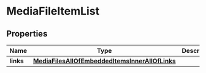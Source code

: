 

# MediaFileItemList


## Properties

| Name | Type | Description | Notes |
|------------ | ------------- | ------------- | -------------|
|**links** | [**MediaFilesAllOfEmbeddedItemsInnerAllOfLinks**](MediaFilesAllOfEmbeddedItemsInnerAllOfLinks.md) |  |  [optional] |



